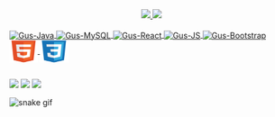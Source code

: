 
<div align="center">
   <a href="https://github.com/goulartgusta">
   <img height="160em" src="https://github-readme-stats.vercel.app/api?username=goulartgusta&show_icons=false&theme=codeSTACKr&include_all_commits=true&count_private=true"/>
  <img height="160em" src="https://github-readme-stats.vercel.app/api/top-langs/?username=goulartgusta&layout=compact&langs_count=7&theme=codeSTACKr"/>
    
</div>
  <div style="display: inline_block"><br>
    <img align="center" alt="Gus-Java" height="40" width="50" src="https://cdn.jsdelivr.net/gh/devicons/devicon/icons/java/java-original.svg" />
    <img align="center" alt="Gus-MySQL" height="40" width="50" src="https://cdn.jsdelivr.net/gh/devicons/devicon/icons/mysql/mysql-original.svg" />
    <img align="center" alt="Gus-React" height="40" width="50" src="https://cdn.jsdelivr.net/gh/devicons/devicon/icons/react/react-original.svg" />
    <img align="center" alt="Gus-JS" height="40" width="50" src="https://cdn.jsdelivr.net/gh/devicons/devicon/icons/javascript/javascript-original.svg" />
    <img align="center" alt="Gus-Bootstrap" height="40" width="50" src="https://cdn.jsdelivr.net/gh/devicons/devicon/icons/bootstrap/bootstrap-original.svg" />
    <img align="center" alt="Gus-HTML" height="40" width="50" src="https://raw.githubusercontent.com/devicons/devicon/master/icons/html5/html5-original.svg">
    <img align="center" alt="Gus-CSS" height="40" width="50" src="https://raw.githubusercontent.com/devicons/devicon/master/icons/css3/css3-original.svg">
</div>
  
  ##
  
  <div> 
  <a href="https://discord.gg/gustavo goulart#7491" target="_blank"><img src="https://img.shields.io/badge/Discord-7289DA?style=for-the-badge&logo=discord&logoColor=white" target="_blank"></a> 
  <a href = "mailto:contatogoulartgusta9@gmail.com"><img src="https://img.shields.io/badge/Gmail-D14836?style=for-the-badge&logo=gmail&logoColor=white" target="_blank"></a>
  <a href="https://www.linkedin.com/in/gustavo-goulart-de-souza-a459ba234" target="_blank"><img src="https://img.shields.io/badge/-LinkedIn-%230077B5?style=for-the-badge&logo=linkedin&logoColor=white" target="_blank"></a> 
</div>

   ![snake gif](https://github.com/goulartgusta/goulartgusta/blob/output/github-contribution-grid-snake.svg)
